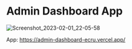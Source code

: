 # Admin Dashboard App

![Screenshot_2023-02-01_22-05-58](https://user-images.githubusercontent.com/82295321/216205941-4d2fb4f9-148c-45c9-a62d-23a8862478ba.png)

App: https://admin-dashboard-ecru.vercel.app/
